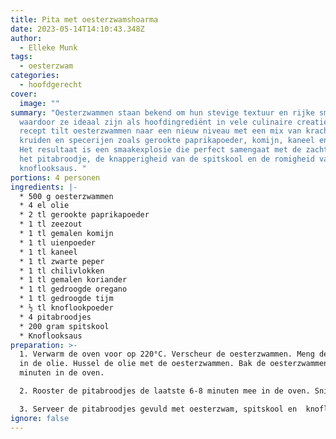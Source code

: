 ```yaml
---
title: Pita met oesterzwamshoarma
date: 2023-05-14T14:10:43.348Z
author:
  - Elleke Munk
tags:
  - oesterzwam
categories:
  - hoofdgerecht
cover:
  image: ""
summary: "Oesterzwammen staan bekend om hun stevige textuur en rijke smaak,
  waardoor ze ideaal zijn als hoofdingrediënt in vele culinaire creaties. Dit
  recept tilt oesterzwammen naar een nieuw niveau met een mix van krachtige
  kruiden en specerijen zoals gerookte paprikapoeder, komijn, kaneel en meer.
  Het resultaat is een smaakexplosie die perfect samengaat met de zachtheid van
  het pitabroodje, de knapperigheid van de spitskool en de romigheid van de
  knoflooksaus. "
portions: 4 personen
ingredients: |-
  * 500 g oesterzwammen
  * 4 el olie
  * 2 tl gerookte paprikapoeder
  * 1 tl zeezout
  * 1 tl gemalen komijn
  * 1 tl uienpoeder
  * 1 tl kaneel
  * 1 tl zwarte peper
  * 1 tl chilivlokken
  * 1 tl gemalen koriander
  * 1 tl gedroogde oregano
  * 1 tl gedroogde tijm
  * ½ tl knoflookpoeder
  * 4 pitabroodjes
  * 200 gram spitskool
  * Knoflooksaus
preparation: >-
  1. Verwarm de oven voor op 220°C. Verscheur de oesterzwammen. Meng de kruiden
  in de olie. Hussel de olie met de oesterzwammen. Bak de oesterzwammen +/- 15
  minuten in de oven.

  2. Rooster de pitabroodjes de laatste 6-8 minuten mee in de oven. Snijd ondertussen de spitskool fijn. 

  3. Serveer de pitabroodjes gevuld met oesterzwam, spitskool en  knoflooksaus.
ignore: false
---
```


